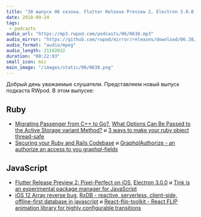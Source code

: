 ```yaml
---
title: "38 выпуск 06 сезона. Flutter Release Preview 2, Electron 3.0.0, Migrating Passenger from C++ to Go?, iOS 12 Array reverse bug, RxDB и прочее"
date: 2018-09-24
tags:
 - podcasts
audio_url: "https://mp3.rwpod.com/podcasts/06/0638.mp3"
audio_mirror: "https://github.com/rwpod/mirror/releases/download/06.38/0638.mp3"
audio_format: "audio/mpeg"
audio_length: 21192032
duration: "00:22:03"
small_icon: mic
main_image: "/images/static/06/0638.png"
---
```


Добрый день уважаемые слушатели. Представляем новый выпуск подкаста RWpod. В этом выпуске:

## Ruby

 - [Migrating Passenger from C++ to Go?](https://blog.phusion.nl/2018/09/18/migrating-passenger-from-cxx-to-go/), [What Options Can Be Passed to the Active Storage variant Method?](http://www.carlosramireziii.com/what-options-can-be-passed-to-the-active-storage-variant-method.html) и [3 ways to make your ruby object thread-safe](https://blog.arkency.com/3-ways-to-make-your-ruby-object-thread-safe/)
 - [Securing your Ruby and Rails Codebase](https://www.occamslabs.com/blog/securing-your-ruby-and-rails-codebase) и [GraphqlAuthorize - an authorize an access to you graphql-fields](https://github.com/anjlab/graphql_authorize)

## JavaScript

 - [Flutter Release Preview 2: Pixel-Perfect on iOS](https://developers.googleblog.com/2018/09/flutter-release-preview-2-pixel-perfect.html), [Electron 3.0.0](https://electronjs.org/blog/electron-3-0) и [Tink is an experimental package manager for JavaScript](https://github.com/npm/tink)
 - [iOS 12 Array reverse bug](https://stackoverflow.com/questions/52390368/array-state-will-be-cached-in-ios-12-safari-is-it-a-bug-or-feature), [RxDB - reactive, serverless, client-side, offline-first database in javascript](https://pubkey.github.io/rxdb/) и [React-flip-toolkit - React FLIP animation library for highly configurable transitions](https://github.com/aholachek/react-flip-toolkit)

<!--more-->
